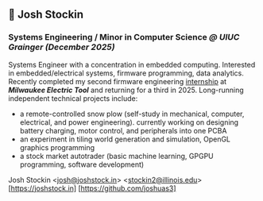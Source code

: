 ## :wave: Josh Stockin

### Systems Engineering / Minor in Computer Science _@ UIUC Grainger (December 2025)_

Systems Engineer with a concentration in embedded computing. Interested in embedded/electrical systems, firmware programming, data analytics. Recently completed my second firmware engineering [internship](https://joshstock.in/resume) at **_Milwaukee Electric Tool_** and returning for a third in 2025. Long-running independent technical projects include:

* a remote-controlled snow plow (self-study in mechanical, computer, electrical, and power engineering). currently working on designing battery charging, motor control, and peripherals into one PCBA
* an experiment in tiling world generation and simulation, OpenGL graphics programming
* a stock market autotrader (basic machine learning, GPGPU programming, software development)

Josh Stockin &lt;josh@joshstock.in&gt; &lt;stockin2@illinois.edu&gt;<br>
[https://joshstock.in] [https://github.com/joshuas3]
